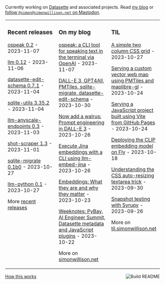 Currently working on [Datasette](https://datasette.io/) and associated projects. Read [my blog](https://simonwillison.net/) or <a href="https://fedi.simonwillison.net/@simon">follow `@simon@simonwillison.net` on Mastodon</a>.

<table><tr><td valign="top" width="33%">

### Recent releases
<!-- recent_releases starts -->
[ospeak 0.2](https://github.com/simonw/ospeak/releases/tag/0.2) - 2023-11-07

[llm 0.12](https://github.com/simonw/llm/releases/tag/0.12) - 2023-11-06

[datasette-edit-schema 0.7.1](https://github.com/simonw/datasette-edit-schema/releases/tag/0.7.1) - 2023-11-04

[sqlite-utils 3.35.2](https://github.com/simonw/sqlite-utils/releases/tag/3.35.2) - 2023-11-04

[llm-anyscale-endpoints 0.3](https://github.com/simonw/llm-anyscale-endpoints/releases/tag/0.3) - 2023-11-03

[shot-scraper 1.3](https://github.com/simonw/shot-scraper/releases/tag/1.3) - 2023-11-01

[sqlite-migrate 0.1b0](https://github.com/simonw/sqlite-migrate/releases/tag/0.1b0) - 2023-10-27

[llm-python 0.1](https://github.com/simonw/llm-python/releases/tag/0.1) - 2023-10-27
<!-- recent_releases ends -->
More [recent releases](https://github.com/simonw/simonw/blob/main/releases.md)
</td><td valign="top" width="34%">

### On my blog
<!-- blog starts -->
[ospeak: a CLI tool for speaking text in the terminal via OpenAI](http://simonwillison.net/2023/Nov/7/ospeak/) - 2023-11-07

[DALL-E 3, GPT4All, PMTiles, sqlite-migrate, datasette-edit-schema](http://simonwillison.net/2023/Oct/30/weeknotes/) - 2023-10-30

[Now add a walrus: Prompt engineering in DALL-E 3](http://simonwillison.net/2023/Oct/26/add-a-walrus/) - 2023-10-26

[Execute Jina embeddings with a CLI using llm-embed-jina](http://simonwillison.net/2023/Oct/26/llm-embed-jina/) - 2023-10-26

[Embeddings: What they are and why they matter](http://simonwillison.net/2023/Oct/23/embeddings/) - 2023-10-23

[Weeknotes: PyBay, AI Engineer Summit, Datasette metadata and JavaScript plugins](http://simonwillison.net/2023/Oct/22/weeknotes/) - 2023-10-22
<!-- blog ends -->
More on [simonwillison.net](https://simonwillison.net/)
</td><td valign="top" width="33%">

### TIL
<!-- tils starts -->
[A simple two column CSS grid](https://til.simonwillison.net/css/simple-two-column-grid) - 2023-10-27

[Serving a custom vector web map using PMTiles and maplibre-gl](https://til.simonwillison.net/gis/pmtiles) - 2023-10-24

[Serving a JavaScript project built using Vite from GitHub Pages](https://til.simonwillison.net/github-actions/vite-github-pages) - 2023-10-24

[Deploying the CLIP embedding model on Fly](https://til.simonwillison.net/fly/clip-on-fly) - 2023-10-18

[Understanding the CSS auto-resizing textarea trick](https://til.simonwillison.net/css/resizing-textarea) - 2023-09-30

[Snapshot testing with Syrupy](https://til.simonwillison.net/pytest/syrupy) - 2023-09-26
<!-- tils ends -->
More on [til.simonwillison.net](https://til.simonwillison.net/)
</td></tr></table>

<a href="https://github.com/simonw/simonw/actions"><img src="https://github.com/simonw/simonw/workflows/Build%20README/badge.svg" align="right" alt="Build README"></a> <a href="https://simonwillison.net/2020/Jul/10/self-updating-profile-readme/">How this works</a>
